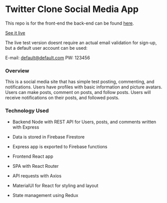 # Twitter Clone Social Media App

This repo is for the front-end the back-end can be found [here](https://github.com/cyrusbosworth/socialmediaapp-backend).

[See it live](https://tracker-131f0.firebaseapp.com/)

The live test version doesnt require an actual email validation for sign-up, but a default user account can be used:
  
  E-mail: default@default.com PW: 123456

### Overview
  This is a social media site that has simple test posting, commenting, and notifications.  Users have profiles with basic information and picture avatars.  Users can make posts, comment on posts, and follow posts.  Users will receive notifications on their posts, and followed posts. 
  
### Technology Used

* Backend Node with REST API for Users, posts, and comments written with Express
* Data is stored in Firebase Firestore
* Express app is exported to Firebase functions

* Frontend React app 
* SPA with React Router
* API requests with Axios
* MaterialUI for React for styling and layout
* State management using Redux


